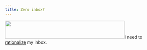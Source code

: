 ```yaml
---
title: Zero inbox?
---
```


<p><a href='http://www.stefanorodighiero.net/wp-content/uploads/2008/03/0inbox.png'><img src="http://www.stefanorodighiero.net/blog/wp-content/uploads/2008/03/0inbox.png" alt="" title="0inbox" width="390" height="59" class="aligncenter size-full attachment wp-att-10" /></a>I need to <a href="http://www.43folders.com/izero">rationalize</a> my inbox.</p>

